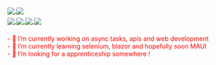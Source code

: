 <!-- Some Stats Display -->
<div style="margin-bottom: 5px;">
  <a href="#top-langs">
    <img align="center" src="https://github-readme-stats.vercel.app/api/top-langs/?username=KeanTech&hide=CSS,SCSS,HTML,Javascript,Dockerfile&theme=onedark&show_icons=true&langs_count=10" />
  </a>
  <a href="#readme-stats">
    <img align="center" src="https://github-readme-stats.vercel.app/api?username=KeanTech&theme=onedark&show_icons=true?count_private=true" />
  </a>
</div>

<!-- Repo Stats Display -->
<div style="margin-bottom: 5px;">
  <a href="https://github.com/KeanTech/BinaryGame">
    <img align="center" src="https://github-readme-stats.vercel.app/api/pin/?username=KeanTech&repo=MovieSearch_App&theme=onedark&show_owner=true" />
  </a>
  
  <a href="https://github.com/KeanTech/ProjektDB">
    <img align="center" src="https://github-readme-stats.vercel.app/api/pin/?username=KeanTech&repo=ProjektDB&theme=onedark&show_owner=false" />
  </a>
  
  <a href="https://github.com/iZeQure/JobAgent">
    <img align="center" src="https://github-readme-stats.vercel.app/api/pin/?username=iZeQure&repo=JobAgent&theme=onedark&show_owner=false" />
  </a>
  
  <a href="https://github.com/KeanTech/ConsumerSimulator">
    <img align="center" src="https://github-readme-stats.vercel.app/api/pin/?username=KeanTech&repo=ConsumerSimulator&theme=onedark&show_owner=false" />
  </a>
  
</div>
<div style="margin-bottom: 5px; color:red;">
  <br/>                         
- 🔭 I’m currently working on async tasks, apis and web development
  <br/>
- 🌱 I’m currently learning selenium, blazor and hopefully soon MAUI 
  <br/>
- 🤔 I’m looking for a apprenticeship somewhere !
  </p>
</div>

